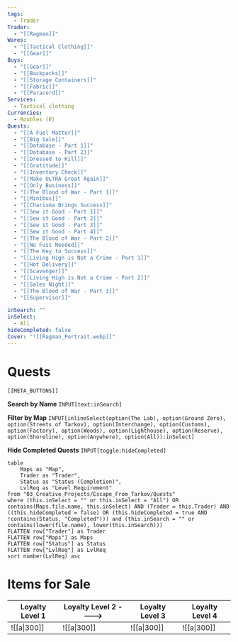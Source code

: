 ```yaml
---
tags:
  - Trader
Trader:
  - "[[Ragman]]"
Wares:
  - "[[Tactical Clothing]]"
  - "[[Gear]]"
Buys:
  - "[[Gear]]"
  - "[[Backpacks]]"
  - "[[Storage Containers]]"
  - "[[Fabric]]"
  - "[[Paracord]]"
Services:
  - Tactical clothing
Currencies:
  - Roubles (₽)
Quests: 
  - "[[A Fuel Matter]]"
  - "[[Big Sale]]"
  - "[[Database - Part 1]]"
  - "[[Database - Part 2]]"
  - "[[Dressed to Kill]]"
  - "[[Gratitude]]"
  - "[[Inventory Check]]"
  - "[[Make ULTRA Great Again]]"
  - "[[Only Business]]"
  - "[[The Blood of War - Part 1]]"
  - "[[Minibus]]"
  - "[[Charisma Brings Success]]"
  - "[[Sew it Good - Part 1]]"
  - "[[Sew it Good - Part 2]]"
  - "[[Sew it Good - Part 3]]"
  - "[[Sew it Good - Part 4]]"
  - "[[The Blood of War - Part 2]]"
  - "[[No Fuss Needed]]"
  - "[[The Key to Success]]"
  - "[[Living High is Not a Crime - Part 1]]"
  - "[[Hot Delivery]]"
  - "[[Scavenger]]"
  - "[[Living High is Not a Crime - Part 2]]"
  - "[[Sales Night]]"
  - "[[The Blood of War - Part 3]]"
  - "[[Supervisor]]"

inSearch: ""
inSelect:
  - All
hideCompleted: false
Cover: "![[Ragman_Portrait.webp]]"
---
```

# Quests
```meta-bind-embed
[[META_BUTTONS]]
```
**Search by Name**
`INPUT[text:inSearch]`

**Filter by Map**
`INPUT[inlineSelect(option(The Lab), option(Ground Zero), option(Streets of Tarkov), option(Interchange), option(Customs), option(Factory), option(Woods), option(Lighthouse), option(Reserve), option(Shoreline), option(Anywhere), option(All)):inSelect]`

**Hide Completed Quests**
`INPUT[toggle:hideCompleted]`
```dataview
table 
    Maps as "Map", 
    Trader as "Trader", 
    Status as "Status (Completion)", 
    LvlReq as "Level Requirement"
from "03_Creative_Projects/Escape_From_Tarkov/Quests"
where (this.inSelect = "" or this.inSelect = "All") OR contains(Maps.file.name, this.inSelect) AND (Trader = this.Trader) AND ((this.hideCompleted = false) OR (this.hideCompleted = true AND !contains(Status, "Completed"))) and (this.inSearch = "" or contains(lower(file.name), lower(this.inSearch)))
FLATTEN row["Trader"] as Trader
FLATTEN row["Maps"] as Maps
FLATTEN row["Status"] as Status
FLATTEN row["LvlReq"] as LvlReq
sort number(LvlReq) asc
```

# Items for Sale

| Loyalty Level 1 | Loyalty Level 2 ----> | Loyalty Level 3 | Loyalty Level 4 |
| --------------- | --------------------- | --------------- | --------------- |
| ![[a\|300]]     | ![[a\|300]]           | ![[a\|300]]     | ![[a\|300]]     |
